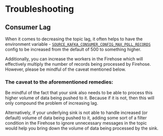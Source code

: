 # Troubleshooting

## Consumer Lag

When it comes to decreasing the topic lag, it often helps to have the environment variable - [`SOURCE_KAFKA_CONSUMER_CONFIG_MAX_POLL_RECORDS`](../advance/generic/#source_kafka_consumer_config_max_poll_records) config to be increased from the default of 500 to something higher.

Additionally, you can increase the workers in the Firehose which will effectively multiply the number of records being processed by Firehose. However, please be mindful of the caveat mentioned below.

### The caveat to the aforementioned remedies:

Be mindful of the fact that your sink also needs to be able to process this higher volume of data being pushed to it. Because if it is not, then this will only compound the problem of increasing lag.

Alternatively, if your underlying sink is not able to handle increased \(or default\) volume of data being pushed to it, adding some sort of a filter condition in the Firehose to ignore unnecessary messages in the topic would help you bring down the volume of data being processed by the sink.
